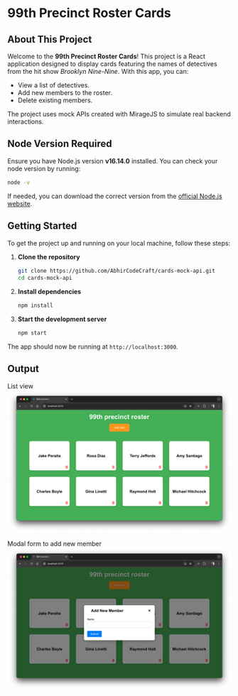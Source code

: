 # 99th Precinct Roster Cards

## About This Project

Welcome to the **99th Precinct Roster Cards**! This project is a React application designed to display cards featuring the names of detectives from the hit show *Brooklyn Nine-Nine*. With this app, you can:

- View a list of detectives.
- Add new members to the roster.
- Delete existing members.

The project uses mock APIs created with MirageJS to simulate real backend interactions.

## Node Version Required

Ensure you have Node.js version **v16.14.0** installed. You can check your node version by running:
```bash
node -v
```
If needed, you can download the correct version from the [official Node.js website](https://nodejs.org/).

## Getting Started

To get the project up and running on your local machine, follow these steps:

1. **Clone the repository**
    ```bash
    git clone https://github.com/AbhirCodeCraft/cards-mock-api.git
    cd cards-mock-api
    ```

2. **Install dependencies**
    ```bash
    npm install
    ```

3. **Start the development server**
    ```bash
    npm start
    ```

The app should now be running at `http://localhost:3000`.

## Output
List view
![List](public/list.png)

Modal form to add new member
![List](public/add.png)